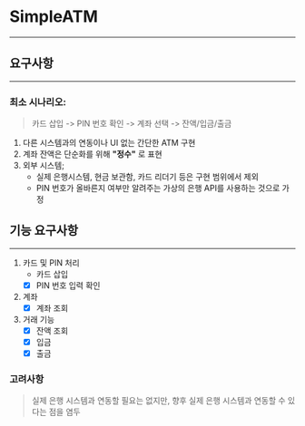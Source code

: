 # SimpleATM

----

## 요구사항

----

### 최소 시나리오: 

> 카드 삽입 -> PIN 번호 확인 -> 계좌 선택 -> 잔액/입금/출금

1. 다른 시스템과의 연동이나 UI 없는 간단한 ATM 구현
2. 계좌 잔액은 단순화를 위해 **\"정수\"** 로 표현
3. 외부 시스템;
   - 실제 은행시스템, 현금 보관함, 카드 리더기 등은 구현 범위에서 제외
   - PIN 번호가 올바른지 여부만 알려주는 가상의 은행 API를 사용하는 것으로 가정

## 기능 요구사항

----

1. 카드 및 PIN 처리
   - 카드 삽입
   - [x] PIN 번호 입력 확인
2. 계좌
   - [x] 계좌 조회
3. 거래 기능
   - [x] 잔액 조회
   - [x] 입금
   - [x] 출금

### 고려사항

> 실제 은행 시스템과 연동할 필요는 없지만, 향후 실제 은행 시스템과 연동할 수 있다는 점을 염두
